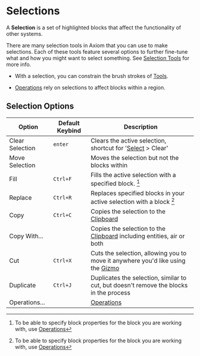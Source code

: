 # Selections

A **Selection** is a set of highlighted blocks that affect the functionality of other systems.

There are many selection tools in Axiom that you can use to make selections. Each of these tools feature several options to further fine-tune what and how you might want to select something. See [Selection Tools](/tools/selection/intro.md) for more info.

- With a selection, you can constrain the brush strokes of [Tools](/tools/intro.md).

- [Operations](/editor/mainmenubar/operations.md) rely on selections to affect blocks within a region.

## Selection Options

|Option|Default Keybind|Description|
|--|---|---|
|Clear Selection|`enter`|Clears the active selection, shortcut for '[Select](/editor/mainmenubar/select.md) > Clear' |
|Move Selection||Moves the selection but not the blocks within|
|Fill|`Ctrl+F`|Fills the active selection with a specified block. [^note1] |
|Replace|`Ctrl+R`|Replaces specified blocks in your active selection with a block [^note1]|
|Copy|`Ctrl+C`|Copies the selection to the [Clipboard](/editor/windows/clipboard.md)|
|Copy With...||Copies the selection to the [Clipboard](/editor/windows/clipboard.md) including entities, air or both|
|Cut|`Ctrl+X`|Cuts the selection, allowing you to move it anywhere you'd like using the [Gizmo](gizmos.md)|
|Duplicate|`Ctrl+J`|Duplicates the selection, similar to cut, but doesn't remove the blocks in the process|
|Operations...||[Operations](/editor/mainmenubar/operations.md)|


[^note1]: To be able to specify block properties for the block you are working with, use [Operations](/editor/mainmenubar/operations.md)